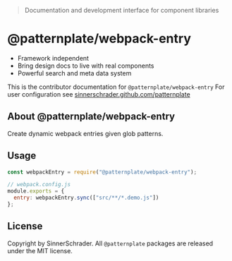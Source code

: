 > Documentation and development interface for component libraries

# @patternplate/webpack-entry

* Framework independent
* Bring design docs to live with real components
* Powerful search and meta data system

This is the contributor documentation for `@patternplate/webpack-entry`
For user configuration see [sinnerschrader.github.com/patternplate](https://sinnerschrader.github.com/patternplate)

## About @patternplate/webpack-entry

Create dynamic webpack entries given glob patterns.

## Usage

```js
const webpackEntry = require("@patternplate/webpack-entry");

// webpack.config.js
module.exports = {
  entry: webpackEntry.sync(["src/**/*.demo.js"])
};
```

## License

Copyright by SinnerSchrader. All `@patternplate` packages are released under the MIT license.

